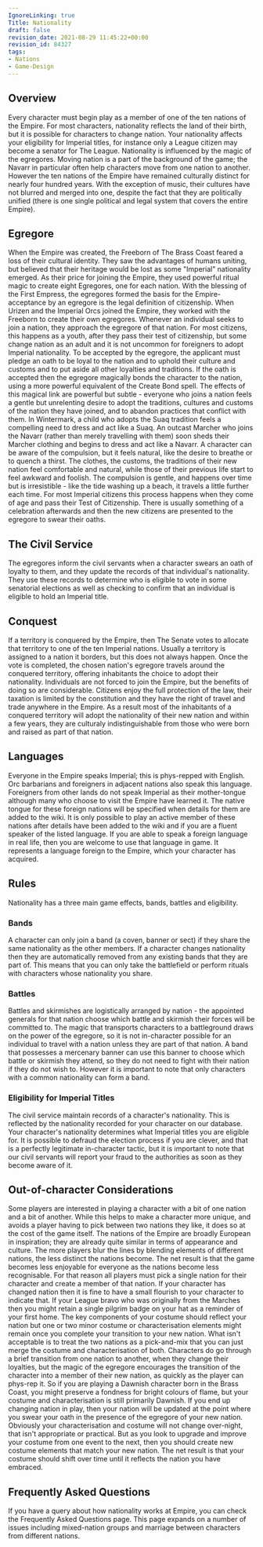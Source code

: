 ```yaml
---
IgnoreLinking: true
Title: Nationality
draft: false
revision_date: 2021-08-29 11:45:22+00:00
revision_id: 84327
tags:
- Nations
- Game-Design
---
```


## Overview
Every character must begin play as a member of one of the ten nations of the Empire. For most characters, nationality reflects the land of their birth, but it is possible for characters to change nation. Your nationality affects your eligibility for Imperial titles, for instance only a League citizen may become a senator for The League. Nationality is influenced by the magic of the egregores.
Moving nation is a part of the background of the game; the Navarr in particular often help characters move from one nation to another. However the ten nations of the Empire have remained culturally distinct for nearly four hundred years. With the exception of music, their cultures have not blurred and merged into one, despite the fact that they are politically unified (there is one single political and legal system that covers the entire Empire).
## Egregore
When the Empire was created, the Freeborn of The Brass Coast feared a loss of their cultural identity. They saw the advantages of humans uniting, but believed that their heritage would be lost as some "Imperial" nationality emerged. As their price for joining the Empire, they used powerful ritual magic to create eight Egregores, one for each nation. With the blessing of the First Empress, the egregores formed the basis for the Empire- acceptance by an egregore is the legal definition of citizenship. When Urizen and the Imperial Orcs joined the Empire, they worked with the Freeborn to create their own egregores.
Whenever an individual seeks to join a nation, they approach the egregore of that nation. For most citizens, this happens as a youth, after they pass their test of citizenship, but some change nation as an adult and it is not uncommon for foreigners to adopt Imperial nationality. To be accepted by the egregore, the applicant must pledge an oath to be loyal to the nation and to uphold their culture and customs and to put aside all other loyalties and traditions. If the oath is accepted then the egregore magically bonds the character to the nation, using a more powerful equivalent of the Create Bond spell.
The effects of this magical link are powerful but subtle - everyone who joins a nation feels a gentle but unrelenting desire to adopt the traditions, cultures and customs of the nation they have joined, and to abandon practices that conflict with them. In Wintermark, a child who adopts the Suaq tradition feels a compelling need to dress and act like a Suaq. An outcast Marcher who joins the Navarr (rather than merely travelling with them) soon sheds their Marcher clothing and begins to dress and act like a Navarr.
A character can be aware of the compulsion, but it feels natural, like the desire to breathe or to quench a thirst. The clothes, the customs, the traditions of their new nation feel comfortable and natural, while those of their previous life start to feel awkward and foolish. The compulsion is gentle, and happens over time but is irresistible - like the tide washing up a beach, it travels a little further each time.
For most Imperial citizens this process happens when they come of age and pass their Test of Citizenship. There is usually something of a celebration afterwards and then the new citizens are presented to the egregore to swear their oaths.
## The Civil Service
The egregores inform the civil servants when a character swears an oath of loyalty to them, and they update the records of that individual's nationality. They use these records to determine who is eligible to vote in some senatorial elections as well as checking to confirm that an individual is eligible to hold an Imperial title.
## Conquest
If a territory is conquered by the Empire, then The Senate votes to allocate that territory to one of the ten Imperial nations. Usually a territory is assigned to a nation it borders, but this does not always happen. Once the vote is completed, the chosen nation's egregore travels around the conquered territory, offering inhabitants the choice to adopt their nationality.
Individuals are not forced to join the Empire, but the benefits of doing so are considerable. Citizens enjoy the full protection of the law, their taxation is limited by the constitution and they have the right of travel and trade anywhere in the Empire. As a result most of the inhabitants of a conquered territory will adopt the nationality of their new nation and within a few years, they are culturaly indistinguishable from those who were born and raised as part of that nation.
## Languages
Everyone in the Empire speaks Imperial; this is phys-repped with English. Orc barbarians and foreigners in adjacent nations also speak this language.
Foreigners from other lands do not speak Imperial as their mother-tongue although many who choose to visit the Empire have learned it. The native tongue for these foreign nations will be specified when details for them are added to the wiki. It is only possible to play an active member of these nations after details have been added to the wiki and if you are a fluent speaker of the listed language.
If you are able to speak a foreign language in real life, then you are welcome to use that language in game. It represents a language foreign to the Empire, which your character has acquired.
## Rules
Nationality has a three main game effects, bands, battles and eligibility.
### Bands
A character can only join a band (a coven, banner or sect) if they share the same nationality as the other members. If a character changes nationality then they are automatically removed from any existing bands that they are part of. This means that you can only take the battlefield or perform rituals with characters whose nationality you share.
### Battles
Battles and skirmishes are logistically arranged by nation - the appointed generals for that nation choose which battle and skirmish their forces will be committed to. The magic that transports characters to a battleground draws on the power of the egregore, so it is not in-character possible for an individual to travel with a nation unless they are part of that nation.
A band that possesses a mercenary banner can use this banner to choose which battle or skirmish they attend, so they do not need to fight with their nation if they do not wish to. However it is important to note that only characters with a common nationality can form a band.
### Eligibility for Imperial Titles
The civil service maintain records of a character's nationality. This is reflected by the nationality recorded for your character on our database. Your character's nationality determines what Imperial titles you are eligible for.
It is possible to defraud the election process if you are clever, and that is a perfectly legitimate in-character tactic, but it is important to note that our civil servants will report your fraud to the authorities as soon as they become aware of it.
## Out-of-character Considerations
Some players are interested in playing a character with a bit of one nation and a bit of another. While this helps to make a character more unique, and avoids a player having to pick between two nations they like, it does so at the cost of the game itself. The nations of the Empire are broadly European in inspiration; they are already quite similar in terms of appearance and culture. The more players blur the lines by blending elements of different nations, the less distinct the nations become. The net result is that the game becomes less enjoyable for everyone as the nations become less recognisable. For that reason all players must pick a single nation for their character and create a member of that nation.
If your character has changed nation then it is fine to have a small flourish to your character to indicate that. If your League bravo who was originally from the Marches then you might retain a single pilgrim badge on your hat as a reminder of your first home. The key components of your costume should reflect your nation but one or two minor costume or characterisation elements might remain once you complete your transition to your new nation.
What isn't acceptable is to treat the two nations as a pick-and-mix that you can just merge the costume and characterisation of both. Characters do go through a brief transition from one nation to another, when they change their loyalties, but the magic of the egregore encourages the transition of the character into a member of their new nation, as quickly as the player can phys-rep it. So if you are playing a Dawnish character born in the Brass Coast, you might preserve a fondness for bright colours of flame, but your costume and characterisation is still primarily Dawnish.
If you end up changing nation in play, then your nation will be updated at the point where you swear your oath in the presence of the egregore of your new nation. Obviously your characterisation and costume will not change over-night, that isn't appropriate or practical. But as you look to upgrade and improve your costume from one event to the next, then you should create new costume elements that match your new nation. The net result is that your costume should shift over time until it reflects the nation you have embraced.
## Frequently Asked Questions
If you have a query about how nationality works at Empire, you can check the Frequently Asked Questions page. This page expands on a number of issues including mixed-nation groups and marriage between characters from different nations.
